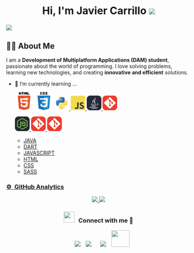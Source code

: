 <h1 align="center"><b> Hi, I'm Javier Carrillo </b><img src="https://media.giphy.com/media/hvRJCLFzcasrR4ia7z/giphy.gif" width="35"></h1>
<img height="650" align="center"  src="https://png.pngtree.com/thumb_back/fh260/background/20230611/pngtree-screenshotsaturday-image_2937739.jpg"/>

## 👨‍💻 About Me  
I am a **Development of Multiplatform Applications (DAM) student**, passionate about the world of programming.
I love solving problems, learning new technologies, and creating **innovative and efficient** solutions.

- 🌱 I’m currently learning ...




	 <a href="https://www.w3.org/html/" target="_blank"></a> 
	<img src="https://raw.githubusercontent.com/devicons/devicon/master/icons/html5/html5-original-wordmark.svg" alt="html5" height="50" width="50" /></a>
	 <a href="https://www.w3schools.com/css/" target="blank"> 
 	 <img src="https://raw.githubusercontent.com/devicons/devicon/master/icons/css3/css3-original-wordmark.svg" alt="css3" height="50" width="50" /></a> 
	 <a href="https://www.python.org" target="blank"> 
    	<img src="https://raw.githubusercontent.com/devicons/devicon/master/icons/python/python-original.svg" alt="python" width="40" height="40"/> 
  	<a href="https://developer.mozilla.org/en-US/docs/Web/JavaScript" target="blank">
      	<img src="https://raw.githubusercontent.com/devicons/devicon/master/icons/javascript/javascript-original.svg" alt="javascript" width="40" height="40"/> 
  	<a href="https://www.java.com/es/" target="blank">
	<img src="https://github.com/tandpfun/skill-icons/blob/main/icons/Java-Dark.svg" alt="javascript" width="40" height="40"/> 
	<img src="https://github.com/tandpfun/skill-icons/blob/main/icons/Git.svg" width="40" height="40"/>
 
	<img src="https://github.com/tandpfun/skill-icons/raw/main/icons/NodeJS-Dark.svg" width="40" height="40"/>
	<img src="https://github.com/tandpfun/skill-icons/blob/main/icons/Git.svg" width="40" height="40"/>
	<img src="https://github.com/tandpfun/skill-icons/blob/main/icons/Git.svg" width="40" height="40"/>


  


  
  - JAVA
  - DART
  - JAVASCRIPT
  - HTML
  - CSS
  - SASS

### ⚙️ &nbsp;GitHub Analytics

<p align="center">
<a href="https://github.com/Jcr188">
  <img height="180em" src="https://github-readme-stats-eight-theta.vercel.app/api?username=jcr188&show_icons=true&theme=algolia&include_all_commits=true&count_private=true"/>
  <img height="180em" src="https://github-readme-stats-eight-theta.vercel.app/api/top-langs/?username=jcr188&layout=compact&langs_count=8&theme=algolia"/>
</a>
</p>

<h3 align="center" > <img src="https://media.giphy.com/media/iY8CRBdQXODJSCERIr/giphy.gif" width="30" height="30" style="margin-right: 10px;">Connect with me 🤝 </h3>

<p align="center">

 <div align="center"  class="icons-social" style="margin-left: 10px;">
        <a style="margin-left: 10px;"  target="_blank" href="https://github.com/Jcr188">
			<img src="https://img.icons8.com/doodle/40/000000/linkedin--v2.png"></a>
        <a style="margin-left: 10px;" target="_blank" href="https://github.com/Jcr188">
		<img src="https://img.icons8.com/doodle/40/000000/github--v1.png"></a>
	   <a style="margin-left: 10px;" target="_blank" href="https://dev.to/100rabhcsmc">
        <a style="margin-left: 10px;" target="_blank" href="https://www.instagram.com/javiicr04?igsh=MXY2ODE5Z2FoZnZkNg==">
			<img src="https://img.icons8.com/doodle/40/000000/instagram-new--v2.png"></a>
		<a style="margin-left: 10px;" target="_blank" href="https://mail.google.com/mail/u/1/#inbox">
			<img src="https://images.icon-icons.com/652/PNG/512/gmail_icon-icons.com_59877.png" height="45" width="50" ></a>
		
	
<!-- -->


